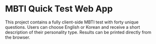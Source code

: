 # MBTI Quick Test Web App

This project contains a fully client-side MBTI test with forty unique questions. Users can choose English or Korean and receive a short description of their personality type. Results can be printed directly from the browser.
